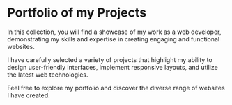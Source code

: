 <h1>Portfolio of my Projects</h1>

<p>  In this collection, you will find a showcase of my work as a web developer, demonstrating my skills and expertise in creating engaging and functional websites.</p>

<p>I have carefully selected a variety of projects that highlight my ability to design user-friendly interfaces, implement responsive layouts, and utilize the latest web technologies. </p>
<p> Feel free to explore my portfolio and discover the diverse range of websites I have created. </p>




